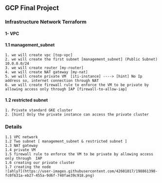 ## GCP Final Project

### Infrastructure Network Terraform 
#### 1- VPC
####  1.1 management_subnet
    1. we will create vpc [top-vpc]
    2. we will create the first subnet [management_subnet] (Public Subnet) 10.0.0.0/24
    3. we will create router [my-router]
    4. we will create NAT gateway [my-nat]
    5. we will create private VM  [iti-instance] ----> [hint] No Ip address so, internet connection through NAT
    6. we will create firewall rule to enforce the VM to be private by allowing access only through IAP [firewall-to-allow-iap]
#### 1.2 restricted subnet
    1. Private standard GKE cluster
    2. [hint] Only the private instance can access the private cluster
### Details 
    1.1 VPC network
    1.2 Two subnet [ management_subnet & restricted subnet ]
    1.3 NAT gateway
    1.4 private VM 
    1.5 firewall rule to enforce the VM to be private by allowing access only through  IAP
    1.6 creating our private cluster
    1.7 creating the node
    ![ahly7](https://user-images.githubusercontent.com/42601017/198861398-fc0f631a-eb27-455a-9d6f-740fae39c918.png)

    
